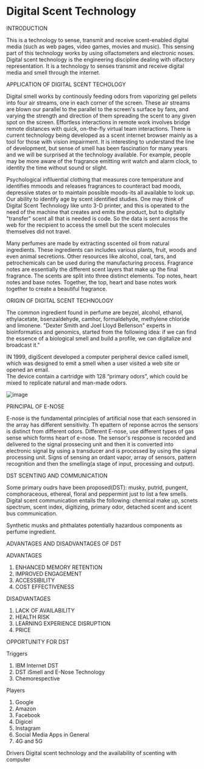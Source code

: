  # Digital Scent Technology

INTRODUCTION

This is a technology to sense, transmit and receive scent-enabled digital media (such as web pages, video games, movies and music).  This sensing part of this technology works by
using olfactometers and electronic noses.  Digital scent technology is the engineering discipline dealing with olfactory representation.  It is a technology to senses transmit and receive digital media and smell through the internet. 

APPLICATION OF DIGITAL SCENT TECHOLOGY

Digital smell works by continously feeding odors from vaporizing gel pellets into four air streams, one in each corner of the screen.  These air streams are blown our parallel to the 
parallel to the screen's surface by fans, and varying the strength and direction of them spreading the scent to any given spot on the screen.  Effortless interactions in remote work involves bridge remote distances with quick, on-the-fly virtual team interactions.  There is current technology being developed as a scent internet browser mainly as a tool for those with vision impairment.  It is interesting to understand the line of development, but sense of smell has been fascination for many years and we will be surprised at the technology available.  For example, people may be more aware of the fragrance emitting writ watch and alarm clock, to identity the time without sound or slight.

Psychological inflluential clothing that measures core temperature and identifies mmoods and releases fragrances to counteract bad moods, depressive states or to maintain possible moods-its all available to look up.  Our ability to identify age by scent identified studies.  One may think of Digital Scent Technology like unto 3-D printer, and this is operated to the need of the machine that creates and emits the product, but to digitally "transfer" scent all that is needed is code.  So the data is sent across the web for the recipient to access
the smell but the scent molecules themselves did not travel.

Many perfumes are made by extracting sscented oil from natural ingredients.  These ingredients can includes various plants, fruit, woods and even animal secretions.  Other resources like alcohol, coal, tars, and petrochemicals can be used during the manufacturing process.  Fragrance notes are essentially the different scent layers that make up the final fragrance.  The scents are split into three distinct elements.  Top notes, heart notes and base notes.  Together, the top, heart and base notes work together to create a beautiful fragrance.

ORIGIN OF DIGITAL SCENT TECHNOLOGY

The common ingredient found in perfume are beyzel, alcohol, ethanol, ethylacetate, bsenzaldehyde, camhor, formaldehyde, methylene chloride and limonene.  "Dexter Smith and Joel
Lloyd Bellenson" experts in bioinformatics and genomics, started from the following idea: if we can find the essence of a biological smell and build a profile, we can digitalize and broadcast it."  

IN 1999, digiScent developed a computer peripheral device called ismell, which was designed to emit a smell when a user visited a web site or opened an email.  
The device contain a cartridge with 128 “primary odors”, which could be mixed to replicate natural and man-made odors. 






![image](https://github.com/user-attachments/assets/5b9e0da4-dea4-4915-8255-291c5f61e805)

PRINCIPAL OF E-NOSE

E-nose is the fundamental principles of artificial nose that each sensored in the array has different sensitivity. Th epattern of reponse acrros the sensors is distinct from different odors. Different E-nose, use different types of gas sense which forms heart of e-nose. The sensor's response is recorded and delivered to the signal prossecing unit and then it is converted into electronic signal by using a transducer and is processed by using the signal processing unit. Signs of sensing an ordant vapor, array of sensors, pattern recognition and then the smelling(a stage of input, processing and output).

DST SCENTING AND COMMUNICATION

Some primary oudrs have been proposed(DST): musky, putrid, pungent, comphoraceous, ethereal, floral and peppermint just to list a few smells. Digital scent communication entails the following: chemical make up, scnets spectrum, scent index, digitizing, primary odor, detached scent and scent bus communication. 

Synthetic musks and phthalates potentially hazardous components as perfume ingredient.

ADVANTAGES AND DISADVANTAGES OF DST

ADVANTAGES

1. ENHANCED MEMORY RETENTION
2. IMPROVED ENGAGEMENT
3. ACCESSIBILITY
4. COST EFFECTIVENESS  

DISADVANTAGES

1. LACK OF AVAILABILITY
2. HEALTH RISK
3. LEARNING EXPERIENCE DISRUPTION
4. PRICE

OPPORTUNITY FOR DST

Triggers

1. IBM Internet DST
2. DST iSmell and E-Nose Technology
3. Chemorespective

Players

1. Google                         
2. Amazon
3. Facebook
4. Digicel
5. Instagram
6. Social Media Apps in General
7. 4G and 5G

Drivers
Digital scent technology and the availability of scenting with computer



